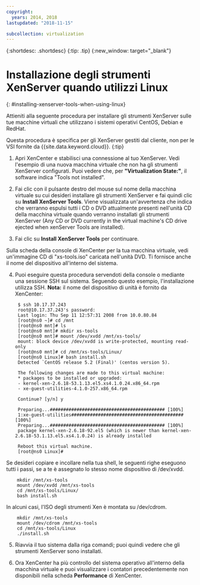```yaml
---
copyright:
  years: 2014, 2018
lastupdated: "2018-11-15"

subcollection: virtualization
---
```


{:shortdesc: .shortdesc}
{:tip: .tip}
{:new_window: target="_blank"}

# Installazione degli strumenti XenServer quando utilizzi Linux
{: #installing-xenserver-tools-when-using-linux}

Attieniti alla seguente procedura per installare gli strumenti XenServer sulle tue macchine virtuali che utilizzano i sistemi operativi CentOS, Debian e RedHat.

Questa procedura è specifica per gli XenServer gestiti dal cliente, non per le VSI fornite da {{site.data.keyword.cloud}}.
{:tip}

1. Apri XenCenter e stabilisci una connessione al tuo XenServer. Vedi l'esempio di una nuova macchina virtuale che non ha gli strumenti XenServer configurati. Puoi vedere che, per **"Virtualization State:"**, il software indica "Tools not installed".

2. Fai clic con il pulsante destro del mouse sul nome della macchina virtuale su cui desideri installare gli strumenti XenServer e fai quindi clic su **Install XenServer Tools**. Viene visualizzata un'avvertenza che indica che verranno espulsi tutti i CD o DVD attualmente presenti nell'unità CD della macchina virtuale quando verranno installati gli strumenti XenServer (Any CD or DVD currently in the virtual machine's CD drive ejected when xenServer Tools are installed).

3. Fai clic su **Install XenServer Tools** per continuare.

Sulla scheda della console di XenCenter per la tua macchina virtuale, vedi un'immagine CD di "xs-tools.iso" caricata nell'unità DVD. Ti fornisce anche il nome del dispositivo all'interno del sistema.

4. Puoi eseguire questa procedura servendoti della console o mediante una sessione SSH sul sistema. Seguendo questo esempio, l'installazione utilizza SSH. **Nota:** il nome del dispositivo di unità è fornito da XenCenter:

        $ ssh 10.17.37.243
        root@10.17.37.243's password:
        Last login: Thu Sep 11 12:57:31 2008 from 10.0.80.84
        [root@ns0 ~]# cd /mnt
        [root@ns0 mnt]# ls
        [root@ns0 mnt]# mkdir xs-tools
        [root@ns0 mnt]# mount /dev/xvdd /mnt/xs-tools/
        mount: block device /dev/xvdd is write-protected, mounting read-only
        [root@ns0 mnt]# cd /mnt/xs-tools/Linux/
        [root@ns0 Linux]# bash install.sh
        Detected `CentOS release 5.2 (Final)' (centos version 5).

        The following changes are made to this virtual machine:
        * packages to be installed or upgraded:
        - kernel-xen-2.6.18-53.1.13.el5.xs4.1.0.24.x86_64.rpm
        - xe-guest-utilities-4.1.0-257.x86_64.rpm

        Continue? [y/n] y

        Preparing...########################################### [100%]
        1:xe-guest-utilities##########################################[100%]
        Preparing...########################################### [100%]
        package kernel-xen-2.6.18-92.el5 (which is newer than kernel-xen-2.6.18-53.1.13.el5.xs4.1.0.24) is already installed

        Reboot this virtual machine.
        [root@ns0 Linux]#

Se desideri copiare e incollare nella tua shell, le seguenti righe eseguono tutti i passi, se a te è assegnato lo stesso nome dispositivo di /dev/xvdd.

        mkdir /mnt/xs-tools
        mount /dev/xvdd /mnt/xs-tools
        cd /mnt/xs-tools/Linux/
        bash install.sh

In alcuni casi, l'ISO degli strumenti Xen è montata su /dev/cdrom.

        mkdir /mnt/xs-tools
        mount /dev/cdrom /mnt/xs-tools
        cd /mnt/xs-tools/Linux
        ./install.sh

5. Riavvia il tuo sistema dalla riga comandi; puoi quindi vedere che gli strumenti XenServer sono installati.

6. Ora XenCenter ha più controllo del sistema operativo all'interno della macchina virtuale e puoi visualizzare i contatori precedentemente non disponibili nella scheda **Performance** di XenCenter.

